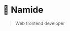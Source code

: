 # 👤 Namide 

> Web frontend developer

<!--
![Namide github stats](https://github-readme-stats.vercel.app/api?username=Namide&show_icons=true&theme=dracula)
-->

<!--
Here are some ideas to get you started: 👋

- 🔭 I’m currently working on ...
- 🌱 I’m currently learning ...
- 👯 I’m looking to collaborate on ...
- 🤔 I’m looking for help with ...
- 💬 Ask me about ...
- 📫 How to reach me: ...
- 😄 Pronouns: ...
- ⚡ Fun fact: ...
-->
